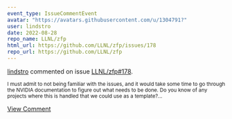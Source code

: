 ```yaml
---
event_type: IssueCommentEvent
avatar: "https://avatars.githubusercontent.com/u/1304791?"
user: lindstro
date: 2022-08-28
repo_name: LLNL/zfp
html_url: https://github.com/LLNL/zfp/issues/178
repo_url: https://github.com/LLNL/zfp
---
```


<a href='https://github.com/lindstro' target='_blank'>lindstro</a> commented on issue <a href='https://github.com/LLNL/zfp/issues/178' target='_blank'>LLNL/zfp#178</a>.

<small>I must admit to not being familiar with the issues, and it would take some time to go through the NVIDIA documentation to figure out what needs to be done.  Do you know of any projects where this is handled that we could use as a template?...</small>

<a href='https://github.com/LLNL/zfp/issues/178' target='_blank'>View Comment</a>
